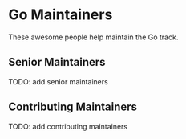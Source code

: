# Go Maintainers

These awesome people help maintain the Go track.

## Senior Maintainers

TODO: add senior maintainers

## Contributing Maintainers

TODO: add contributing maintainers
